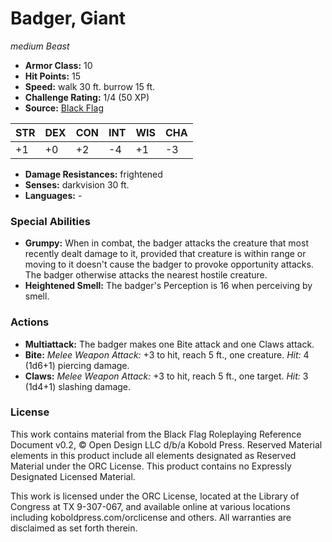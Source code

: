 # Badger, Giant

*medium* *Beast*

- **Armor Class:** 10
- **Hit Points:** 15 
- **Speed:** walk 30 ft. burrow 15 ft.
- **Challenge Rating:** 1/4 (50 XP)
- **Source:** [Black Flag](https://koboldpress.com/kpstore/product/tovrpg-pg-mv/)

| STR | DEX | CON | INT | WIS | CHA |
| --- | --- | --- | --- | --- | --- |
| +1 | +0 | +2 | -4 | +1 | -3 |

- **Damage Resistances:** frightened
- **Senses:** darkvision 30 ft.
- **Languages:** -

### Special Abilities

- **Grumpy:** When in combat, the badger attacks the creature that most recently dealt damage to it, provided that creature is within range or moving to it doesn't cause the badger to provoke opportunity attacks. The badger otherwise attacks the nearest hostile creature.
- **Heightened Smell:** The badger's Perception is 16 when perceiving by smell.

### Actions

- **Multiattack:** The badger makes one Bite attack and one Claws attack.
- **Bite:** _Melee Weapon Attack:_ +3 to hit, reach 5 ft., one creature. _Hit:_ 4 (1d6+1) piercing damage.
- **Claws:** _Melee Weapon Attack:_ +3 to hit, reach 5 ft., one target. _Hit:_ 3 (1d4+1) slashing damage.


### License

This work contains material from the Black Flag Roleplaying Reference Document v0.2, © Open Design LLC d/b/a Kobold Press. Reserved Material elements in this product include all elements designated as Reserved Material under the ORC License. This product contains no Expressly Designated Licensed Material.

This work is licensed under the ORC License, located at the Library of Congress at TX 9-307-067, and available online at various locations including koboldpress.com/orclicense and others. All warranties are disclaimed as set forth therein.
